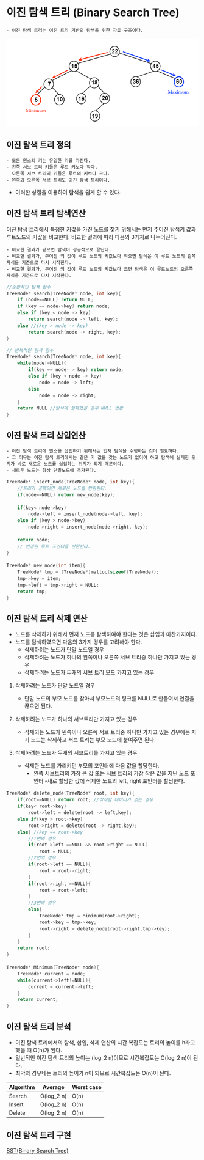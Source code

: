 # 이진 탐색 트리 (Binary Search Tree)

    - 이진 탐색 트리는 이진 트리 기반의 탐색을 위한 자료 구조이다.

![Binary search tree](./Binary_search_tree.png)

## 이진 탐색 트리 정의

    - 모든 원소의 키는 유일한 키를 가진다.
    - 왼쪽 서브 트리 키들은 루트 키보다 작다.
    - 오른쪽 서브 트리의 키들은 루트의 키보다 크다.
    - 왼쪽과 오른쪽 서브 트리도 이진 탐색 트리이다.

- 이러한 성질을 이용하여 탐색을 쉽게 할 수 있다. 

## 이진 탐색 트리 탐색연산

이진 탐생 트리에서 특정한 키값을 가진 노드를 찾기 위해서는 먼저 주어진 탐색키 값과 루트노드의 키값을 비교한다. 비교한 결과에 따라 다음의 3가지로 나누어진다.

    - 비교한 결과가 같으면 탐색이 성공적으로 끝난다.
    - 비교한 결과가, 주어진 키 값이 루트 노드의 키값보다 작으면 탐색은 이 루트 노드의 왼쪽 자식을 기준으로 다시 시작한다.
    - 비교한 결과가, 주어진 키 값이 루트 노드의 키값보다 크면 탐색은 이 루트노드의 오른쪽 자식을 기준으로 다시 시작한다.

```c
//순환적인 탐색 함수
TreeNode* search(TreeNode* node, int key){
    if (node==NULL) return NULL;
    if (key == node->key) return node;
    else if (key < node -> key) 
        return search(node -> left, key);
    else //(key > node -> key)
        return search(node -> right, key);
}
```

```c
// 반복적인 탐색 함수
TreeNode* search(TreeNode* node, int key){
    while(node!=NULL){
        if(key == node- > key) return node;
        else if (key < node -> key)
            node = node -> left;
        else
            node = node -> right;
    }
    return NULL //탐색에 실패했을 경우 NULL 반환
}
```

## 이진 탐색 트리 삽입연산

    - 이진 탐색 트리에 원소를 삽입하기 위해서는 먼저 탐색을 수행하는 것이 필요하다. 
    - 그 이유는 이진 탐색 트리에서는 같은 키 값을 갖는 노드가 없어야 하고 탐색에 실패한 위치가 바로 새로운 노드를 삽입하는 위치가 되기 때문이다.
    - 새로운 노드는 항상 단말노드에 추가된다.

```c
TreeNode* insert_node(TreeNode* node, int key){
    //트리가 공백이면 새로운 노드를 반환한다.
    if(node==NULL) return new_node(key);

    if(key< node->key)
        node->left = insert_node(node->left, key);
    else if (key > node->key)
        node->right = insert_node(node->right, key);

    return node;
    // 변경된 루트 포인터를 반환한다.
}

TreeNode* new_node(int item){
    TreeNode* tmp = (TreeNode*)malloc(sizeof(TreeNode));
    tmp->key = item;
    tmp->left = tmp->right = NULL;
    return tmp;
}
```

## 이진 탐색 트리 삭제 연산

- 노드를 삭제하기 위해서 먼저 노드를 탐색하여야 한다는 것은 삽입과 마찬가지이다.
- 노드를 탐색하였으면 다음의 3가지 경우를 고려해야 한다.
    - 삭제하려는 노드가 단말 노드일 경우
    - 삭제하려는 노드가 하나의 왼쪽이나 오른쪽 서브 트리중 하나만 가지고 있는 경우
    - 삭제하려는 노드가 두개의 서브 트리 모드 가지고 있는 경우 

1. 삭제하려는 노드가 단말 노드일 경우
    - 단말 노드의 부모 노드를 찾아서 부모노드의 링크를 NULL로 만들어서 연결을 끊으면 된다.

2. 삭제하려는 노드가 하나의 서브트리만 가지고 있는 경우
    - 삭제되는 노드가 왼쪽이나 오른쪽 서브 트리중 하나만 가지고 있는 경우에는 자기 노드는 삭제하고 서브 트리는 부모 노드에 붙여주면 된다.

3. 삭제하려는 노드가 두개의 서브트리를 가지고 있는 경우
    - 삭제한 노드를 가리키던 부모의 포인터에 다음 값을 할당한다.
        - 왼쪽 서브트리의 가장 큰 값 또는 서브 트리의 가장 작은 값을 지닌 노드 포인터
    -새로 할당한 값에 삭제한 노드의 left, right 포인터를 할당한다.

```c
TreeNode* delete_node(TreeNode* root, int key){
    if(root==NULL) return root; //삭제할 데이터가 없는 경우
    if(key< root->key)
        root->left = delete(root -> left,key);
    else if(key > root->key)
        root->right = delete(root -> right,key);
    else{ //key == root->key
        //1번의 경우
        if(root->left ==NULL && root->right == NULL)
            root = NULL;
        //2번의 경우
        if(root->left == NULL){
            root = root->right;
        }
        if(root->right ==NULL){
            root = root->left;
        }
        //3번의 경우
        else{ 
            TreeNode* tmp = Minimum(root->right);
            root->key = tmp->key;
            root->right = delete_node(root->right,tmp->key);
        }
    }
    return root;
}

TreeNode* Minimum(TreeNode* node){
    TreeNode* current = node;
    while(current->left!=NULL){
        current = current->left;
    }
    return current;
}
```
## 이진 탐색 트리 분석

- 이진 탐색 트리에서의 탐색, 삽입, 삭제 연산의 시간 복잡도는 트리의 높이를 h라고 했을 때 O(h)가 된다.
- 일반적인 이진 탐색 트리의 높이는 (log_2 n)이므로 시간복잡도는 O(log_2 n)이 된다.
- 최악의 경우네는 트리의 높이가 n이 되므로 시간복잡도는 O(n)이 된다.

| Algorithm | Average | Worst case |
| --- | --- | --- |
| Search | O(log_2 n) | O(n) |
| Insert | O(log_2 n) | O(n) |
| Delete | O(log_2 n) | O(n) |

## 이진 탐색 트리 구현
[BST(Binary Search Tree)](BST.c)
